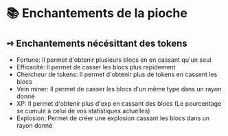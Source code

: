 # 📚 Enchantements de la pioche

## **➺** Enchantements nécésittant des tokens

- Fortune: Il permet d'obtenir plusieurs blocs en en cassant qu'un seul
- Efficacité: Il permet de casser les blocs plus rapidement 
- Chercheur de tokens: Il permet d'obtenir plus de tokens en cassent les blocs
- Vein miner: Il permet de casser les blocs d'un même type dans un rayon donné
- XP: Il permet d'obtenir plus d'exp en cassant des blocs (Le pourcentage se cumule à celui de vos statistiques actuelles)
- Explosion: Permet de créer une explosion cassant les blocs dans un rayon donné
